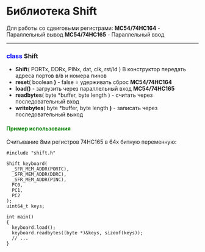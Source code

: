 # Библиотека Shift

Для работы со сдвиговыми регистрами:
**MC54/74HC164** - Параллельный вывод
**MC54/74HC165** - Параллельный ввод

---

### <span style="color:blue">class</span> **Shift**

+ **Shift**( PORTx, DDRx, PINx, dat, clk, rst/ld ) В конструктор передать адреса портов в/в и номера пинов
+ **reset**( boolean **)** - false = удерживать сброс **MC54/74HC164**
+ **load()** - загрузить через параллельный вход **MC54/74HC165**
+ **readbytes**( byte *buffer, byte length ) - считать через последовательный вход
+ **writebytes**( byte *buffer, byte length **)** - записать через последовательный выход

#### <span style="color:green">Пример использования</span>

Считывание 8ми регистров 74HC165 в 64х битную переменную:

```c+
#include "shift.h"

Shift keyboard(
  _SFR_MEM_ADDR(PORTC),
  _SFR_MEM_ADDR(DDRC),
  _SFR_MEM_ADDR(PINC),
  PC0,
  PC1,
  PC2
);
uint64_t keys;

int main()
{
  keyboard.load();
  keyboard.readbytes((byte *)&keys, sizeof(keys));
  // ...
}
```
